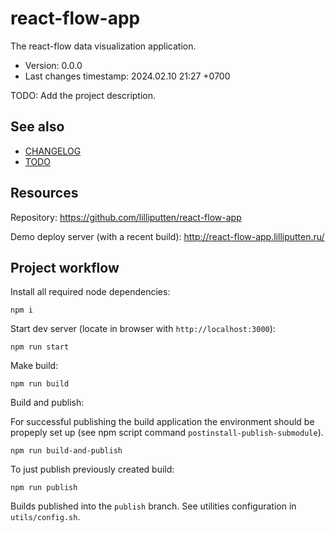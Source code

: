 <!--
@since 2024.02.10, 21:29
@changed 2024.02.10, 21:29
-->

# react-flow-app

The react-flow data visualization application.

- Version: 0.0.0
- Last changes timestamp: 2024.02.10 21:27 +0700

TODO: Add the project description.

## See also

- [CHANGELOG](CHANGELOG.md)
- [TODO](TODO.md)

## Resources

Repository: https://github.com/lilliputten/react-flow-app

Demo deploy server (with a recent build): http://react-flow-app.lilliputten.ru/

## Project workflow

Install all required node dependencies:

```
npm i
```

Start dev server (locate in browser with `http://localhost:3000`):

```
npm run start
```

Make build:

```
npm run build
```

Build and publish:

For successful publishing the build application the environment should be
propeply set up (see npm script command `postinstall-publish-submodule`).

```
npm run build-and-publish
```

To just publish previously created build:

```
npm run publish
```

Builds published into the `publish` branch. See utilities configuration in
`utils/config.sh`.
